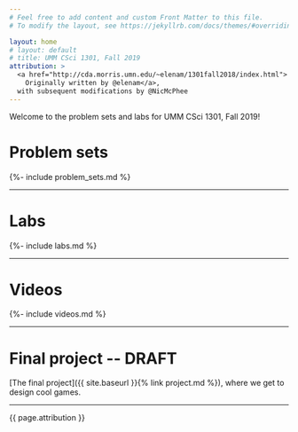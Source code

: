 ```yaml
---
# Feel free to add content and custom Front Matter to this file.
# To modify the layout, see https://jekyllrb.com/docs/themes/#overriding-theme-defaults

layout: home
# layout: default
# title: UMM CSci 1301, Fall 2019
attribution: >
  <a href="http://cda.morris.umn.edu/~elenam/1301fall2018/index.html">
    Originally written by @elenam</a>,
  with subsequent modifications by @NicMcPhee
---
```


Welcome to the problem sets and labs for UMM CSci 1301,
Fall 2019!

# Problem sets

{%- include problem_sets.md %}

<hr>

# Labs

{%- include labs.md %}

<hr>

# Videos

{%- include videos.md %}

<hr>

# Final project -- DRAFT

[The final project]({{ site.baseurl }}{% link project.md %}), where we get
to design cool games.

<hr>

<p class="attribution">{{ page.attribution }}</p>

